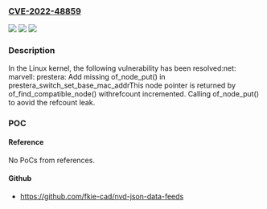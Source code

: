 ### [CVE-2022-48859](https://cve.mitre.org/cgi-bin/cvename.cgi?name=CVE-2022-48859)
![](https://img.shields.io/static/v1?label=Product&message=Linux&color=blue)
![](https://img.shields.io/static/v1?label=Version&message=501ef3066c89%3C%20b7c2fd1d1263%20&color=brighgreen)
![](https://img.shields.io/static/v1?label=Vulnerability&message=n%2Fa&color=brighgreen)

### Description

In the Linux kernel, the following vulnerability has been resolved:net: marvell: prestera: Add missing of_node_put() in prestera_switch_set_base_mac_addrThis node pointer is returned by of_find_compatible_node() withrefcount incremented. Calling of_node_put() to aovid the refcount leak.

### POC

#### Reference
No PoCs from references.

#### Github
- https://github.com/fkie-cad/nvd-json-data-feeds

